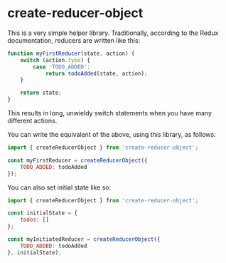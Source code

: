 # create-reducer-object

This is a very simple helper library. Traditionally, according to the Redux documentation, reducers are written like this:

```javascript
function myFirstReducer(state, action) {
    switch (action.type) {
        case 'TODO_ADDED':
            return todoAdded(state, action);
    }

    return state;
}
```

This results in long, unwieldy switch statements when you have many different actions.

You can write the equivalent of the above, using this library, as follows:

```javascript
import { createReducerObject } from 'create-reducer-object';

const myFirstReducer = createReducerObject({
    TODO_ADDED: todoAdded
});
```

You can also set initial state like so:

```javascript
import { createReducerObject } from 'create-reducer-object';

const initialState = {
    todos: []
};

const myInitiatedReducer = createReducerObject({
    TODO_ADDED: todoAdded
}, initialState);
```

